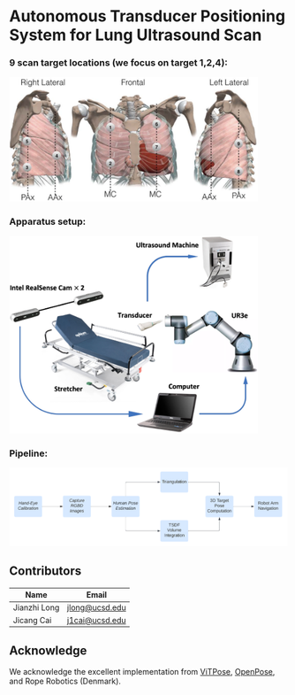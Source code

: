 # Autonomous Transducer Positioning System for Lung Ultrasound Scan

### 9 scan target locations (we focus on target 1,2,4):
<img src="images/target_scan_locations.png" width="450"/>

### Apparatus setup:
<img src='images/apparatus.png' width="450" />

### Pipeline:
<img src='images/pipeline.png' width="800" />

## Contributors
| Name  | Email |
| ------------- | ------------- |
| Jianzhi Long  | jlong@ucsd.edu |
| Jicang Cai  | j1cai@ucsd.edu  |

## Acknowledge
We acknowledge the excellent implementation from [ViTPose](https://github.com/ViTAE-Transformer/ViTPose), [OpenPose](https://github.com/CMU-Perceptual-Computing-Lab/openpose), and Rope Robotics (Denmark).
